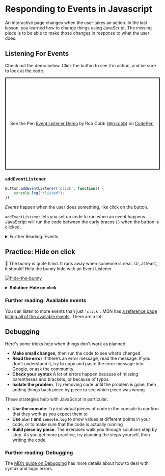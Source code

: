# Responding to Events in Javascript

An interactive page changes when the user takes an action. In the last lesson, you learned how to change things using JavaScript. The missing piece is to be able to make those changes in response to what the user does.

## Listening For Events

Check out the demo below. Click the button to see it in action, and be sure to look at the code.

<p class="codepen" data-height="300" data-default-tab="js,result" data-slug-hash="qBKrJpb" data-editable="true" data-user="rrcobb" style="height: 300px; box-sizing: border-box; display: flex; align-items: center; justify-content: center; border: 2px solid; margin: 1em 0; padding: 1em;">
  <span>See the Pen <a href="https://codepen.io/rrcobb/pen/qBKrJpb">
  Event Listener Demo</a> by Rob Cobb (<a href="https://codepen.io/rrcobb">@rrcobb</a>)
  on <a href="https://codepen.io">CodePen</a>.</span>
</p>
<script async src="https://cpwebassets.codepen.io/assets/embed/ei.js"></script>

### `addEventListener`

```javascript
button.addEventListener('click', function() {
	console.log("clicked");
})
```

_Events_ happen when the user does something, like click on the button.

`addEventListener` lets  you set up code to run when an event happens. JavaScript will run the code between the curly braces `{}` when the button is clicked.

<details><summary>Further Reading: Events</summary>

The [MDN guide on Events](https://developer.mozilla.org/en-US/docs/Learn/JavaScript/Building_blocks/Events) gives more details and explanation of how events work.

</details>

## Practice: Hide on click

<aside>

🙈 The bunny is quite timid. It runs away when someone is near. Or, at least, it should! Help the bunny hide with an Event Listener

[![hide-the-bunny](https://img.shields.io/static/v1?label=Open%20Project&message=hide%20the%20bunny&color=blue)](https://classroom.github.com/a/8keOAr4m)

</aside>

<details>
<summary><strong>Solution: Hide on click</strong></summary>

If you get stuck, you can watch this video to see how to solve the exercise.

<div style="position: relative; padding-bottom: 56.25%; height: 0;"><iframe src="https://www.youtube.com/embed/za3tQLEoWLk" title="YouTube video player" frameborder="0" allow="accelerometer; autoplay; clipboard-write; encrypted-media; gyroscope; picture-in-picture" allowfullscreen style="position: absolute; top: 0; left: 0; width: 100%; height: 100%;"></iframe></div>

</details>

### Further reading: Available events

You can listen to more events than just `'click'`. MDN has [a reference page listing all of the available events](https://developer.mozilla.org/en-US/docs/Web/Events). There are a lot!

## Debugging

Here's some tricks help when things don't work as planned:

- **Make small changes**, then run the code to see what’s changed
- **Read the error** If there’s an error message, read the message. If you don't understand it, try to copy and paste the error message into Google, or ask the community.
- **Check your syntax** A lot of errors happen because of missing parentheses and brackets, or because of typos.
- **Isolate the problem**. Try removing code until the problem is gone, then adding things back piece by piece to see which piece was wrong.

These strategies help with JavaScript in particular:

- **Use the console**: Try individual pieces of code in the console to confirm that they work as you expect them to
- **Use `alert` and `console.log`** to show values at different points in your code, or to make sure that the code is actually running
- **Build piece by piece**. The exercises walk you through solutions step by step. As you get more practice, try planning the steps yourself, then writing the code.

### Further reading: Debugging

The [MDN guide on Debugging](https://developer.mozilla.org/en-US/docs/Learn/JavaScript/First_steps/What_went_wrong) has more details about how to deal with syntax and logic errors.

